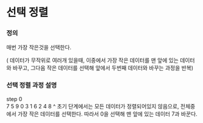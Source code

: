 # 선택 정렬

### 정의

매번 가장 작은것을 선택한다.

( 데이터가 무작위로 여러개 있을때, 이중에서 가장 작은 데이터를 맨 앞에 있는 데이터와 바꾸고, 그다음 작은 데이터를 선택해 앞에서 두번째 데이터와 바꾸는 과정을 반복)

### 선택 정렬 과정 설명

step 0  
7 5 9 0 3 1 6 2 4 8
^
초기 단계에서는 모든 데이터가 정렬되어있지 않음으로, 전체중에서 가장 작은 데이터를 선택한다.
따라서 0을 선택해 맨 앞에 있는 데이터 7과 바꾼다.

